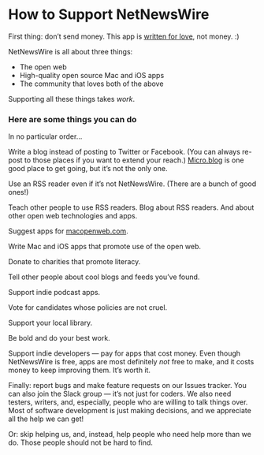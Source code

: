 # How to Support NetNewsWire

First thing: don’t send money. This app is [written for love](https://inessential.com/2015/06/30/love), not money. :)

NetNewsWire is all about three things:

* The open web
* High-quality open source Mac and iOS apps
* The community that loves both of the above

Supporting all these things takes *work*.

### Here are some things you can do

In no particular order…

Write a blog instead of posting to Twitter or Facebook. (You can always re-post to those places if you want to extend your reach.) [Micro.blog](https://micro.blog/) is one good place to get going, but it’s not the only one.

Use an RSS reader even if it’s not NetNewsWire. (There are a bunch of good ones!)

Teach other people to use RSS readers. Blog about RSS readers. And about other open web technologies and apps.

Suggest apps for [macopenweb.com](https://macopenweb.com/).

Write Mac and iOS apps that promote use of the open web.

Donate to charities that promote literacy.

Tell other people about cool blogs and feeds you’ve found.

Support indie podcast apps.

Vote for candidates whose policies are not cruel.

Support your local library.

Be bold and do your best work.

Support indie developers — pay for apps that cost money. Even though NetNewsWire is free, apps are most definitely *not* free to make, and it costs money to keep improving them. It’s worth it.

Finally: report bugs and make feature requests on our Issues tracker. You can also join the Slack group — it’s not just for coders. We also need testers, writers, and, especially, people who are willing to talk things over. Most of software development is just making decisions, and we appreciate all the help we can get!

Or: skip helping us, and, instead, help people who need help more than we do. Those people should not be hard to find.
